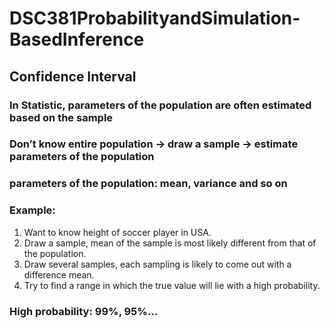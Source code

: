 # DSC381ProbabilityandSimulation-BasedInference

## Confidence Interval

### In Statistic, parameters of the population are often estimated based on the sample
### Don’t know entire population -> draw a sample -> estimate parameters of the population
### parameters of the population: mean, variance and so on

### Example:
1. Want to know height of soccer player in USA.
2. Draw a sample, mean of the sample is most likely different from that of the population.
3. Draw several samples, each sampling is likely to come out with a difference mean.
4. Try to find a range in which the true value will lie with a high probability.
### High probability: 99%, 95%…
